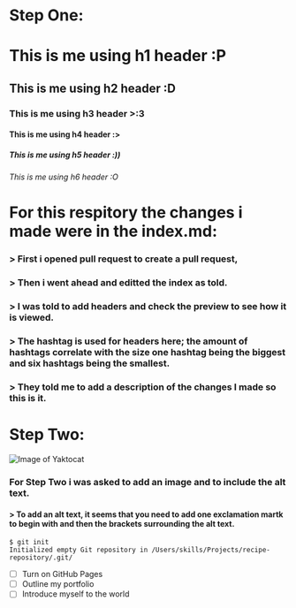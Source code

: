# Step One:
# This is me using h1 header :P
## This is me using h2 header :D
### This is me using h3 header >:3
#### This is me using h4 header :>
##### This is me using h5 header :))
###### This is me using h6 header :O

# For this respitory the changes i made were in the index.md:
### > First i opened pull request to create a pull request,
### > Then i went ahead and editted the index as told.
### > I was told to add headers and check the preview to see how it is viewed. 
### > The hashtag is used for headers here; the amount of hashtags correlate with the size one hashtag being the biggest and six hashtags being the smallest.
### > They told me to add a description of the changes I made so this is it.  

# Step Two:
![Image of Yaktocat](https://octodex.github.com/images/yaktocat.png)
### For Step Two i was asked to add an image and to include the alt text.  
#### > To add an alt text, it seems that you need to add one exclamation martk to begin with and then the brackets surrounding the alt text.

```
$ git init
Initialized empty Git repository in /Users/skills/Projects/recipe-repository/.git/
```

- [ ] Turn on GitHub Pages
- [ ] Outline my portfolio
- [ ] Introduce myself to the world
